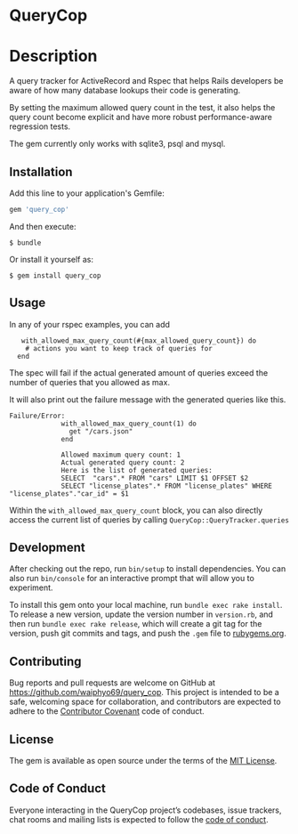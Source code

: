 # QueryCop

# Description

A query tracker for ActiveRecord and Rspec that helps Rails developers be aware of how many database lookups their code is generating.

By setting the maximum allowed query count in the test, it also helps the query count become explicit and have more robust performance-aware regression tests.

The gem currently only works with sqlite3, psql and mysql.

## Installation

Add this line to your application's Gemfile:

```ruby
gem 'query_cop'
```

And then execute:

    $ bundle

Or install it yourself as:

    $ gem install query_cop

## Usage


In any of your rspec examples, you can add
```
   with_allowed_max_query_count(#{max_allowed_query_count}) do
    # actions you want to keep track of queries for
  end
```
The spec will fail if the actual generated amount of queries exceed the number of queries that you allowed as max.

It will also print out the failure message with the generated queries like this.

```
Failure/Error:
             with_allowed_max_query_count(1) do
               get "/cars.json"
             end

             Allowed maximum query count: 1
             Actual generated query count: 2
             Here is the list of generated queries:
             SELECT  "cars".* FROM "cars" LIMIT $1 OFFSET $2
             SELECT "license_plates".* FROM "license_plates" WHERE "license_plates"."car_id" = $1
```

Within the `with_allowed_max_query_count` block, you can also directly access the current list of queries by calling `QueryCop::QueryTracker.queries`

## Development

After checking out the repo, run `bin/setup` to install dependencies. You can also run `bin/console` for an interactive prompt that will allow you to experiment.

To install this gem onto your local machine, run `bundle exec rake install`. To release a new version, update the version number in `version.rb`, and then run `bundle exec rake release`, which will create a git tag for the version, push git commits and tags, and push the `.gem` file to [rubygems.org](https://rubygems.org).

## Contributing

Bug reports and pull requests are welcome on GitHub at https://github.com/waiphyo69/query_cop. This project is intended to be a safe, welcoming space for collaboration, and contributors are expected to adhere to the [Contributor Covenant](http://contributor-covenant.org) code of conduct.

## License

The gem is available as open source under the terms of the [MIT License](https://opensource.org/licenses/MIT).

## Code of Conduct

Everyone interacting in the QueryCop project’s codebases, issue trackers, chat rooms and mailing lists is expected to follow the [code of conduct](https://github.com/[USERNAME]/query_cop/blob/master/CODE_OF_CONDUCT.md).
